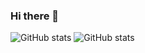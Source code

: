 ### Hi there 👋

![GitHub stats](https://github-readme-stats.vercel.app/api?username=devhkyu&show_icons=true&theme=highcontrast)
![GitHub stats](https://github-readme-stats.vercel.app/api/top-langs/?username=devhkyu&layout=compact&show_icons=true&theme=highcontrast&hide=Jupyter+Notebook)
